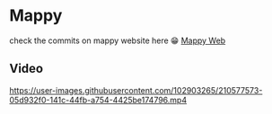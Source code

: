 # Mappy

check the commits on mappy website here 😁 [Mappy Web](https://github.com/samirzjadhav/javascript-course/tree/master/12.mapty)

## Video

https://user-images.githubusercontent.com/102903265/210577573-05d932f0-141c-44fb-a754-4425be174796.mp4
